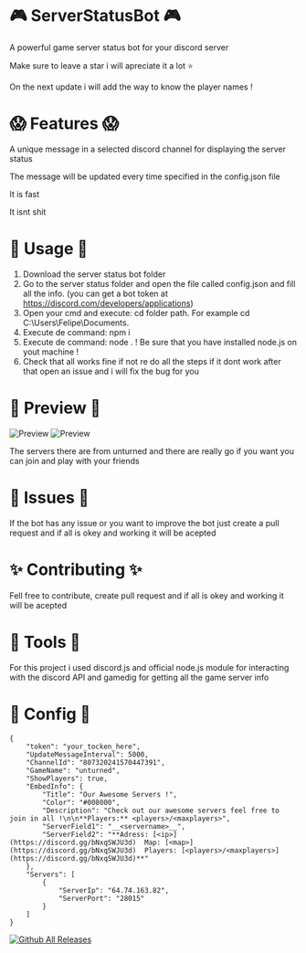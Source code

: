 # 🎮 ServerStatusBot 🎮
A powerful game server status bot for your discord server

Make sure to leave a star i will apreciate it a lot ⭐

On the next update i will add the way to know the player names !

# 😱 Features 😱
A unique message in a selected discord channel for displaying the server status

The message will be updated every time specified in the config.json file

It is fast

It isnt shit

# 👤 Usage 👤
1. Download the server status bot folder
2. Go to the server status folder and open the file called config.json and fill all the info.
(you can get a bot token at https://discord.com/developers/applications)
3. Open your cmd and execute: cd folder path. For example cd C:\Users\Felipe\Documents.
4. Execute de command: npm i
5. Execute de command: node . ! Be sure that you have installed node.js on yout machine !
6. Check that all works fine if not re do all the steps if it dont work after that open an issue and i will fix the bug for you

# 🌠 Preview 🌠
![Preview](https://i.imgur.com/sYsF2Z3.png)
![Preview](https://i.imgur.com/xAmbfB9.png)

The servers there are from unturned and there are really go if you want you can join and play with your friends

# 💊 Issues 💊
If the bot has any issue or you want to improve the bot just create a pull request and if all is okey and working it will be acepted

# ✨ Contributing ✨
Fell free to contribute, create pull request and if all is okey and working it will be acepted

# 🔬 Tools 🔬
For this project i used discord.js and official node.js module for interacting with the discord API and gamedig for getting all the game server info

# 🥨 Config 🥨
```
{
    "token": "your_tocken_here",
    "UpdateMessageInterval": 5000,
    "ChannelId": "807320241570447391",
    "GameName": "unturned",
    "ShowPlayers": true,
    "EmbedInfo": {
        "Title": "Our Awesome Servers !",
        "Color": "#008000",
        "Description": "Check out our awesome servers feel free to join in all !\n\n**Players:** <players>/<maxplayers>",
        "ServerField1": "__<servername>__",
        "ServerField2": "**Adress: [<ip>](https://discord.gg/bNxqSWJU3d)  Map: [<map>](https://discord.gg/bNxqSWJU3d)  Players: [<players>/<maxplayers>](https://discord.gg/bNxqSWJU3d)**"
    },
    "Servers": [
        {
            "ServerIp": "64.74.163.82",
            "ServerPort": "28015"
        }
    ]
}
```

[![Github All Releases](https://img.shields.io/github/downloads/01-Feli/ServerStatusBot/total?label=Github%20Downloads)]()
